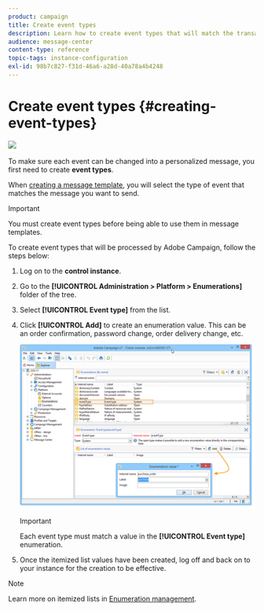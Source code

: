 ```yaml
---
product: campaign
title: Create event types
description: Learn how to create event types that will match the transactional messages you want to send in Adobe Campaign Classic.
audience: message-center
content-type: reference
topic-tags: instance-configuration
exl-id: 98b7c827-f31d-46a6-a28d-40a78a4b4248
---
```

# Create event types {#creating-event-types}

![](assets/do-not-localize/v7-only.svg)

To make sure each event can be changed into a personalized message, you first need to create **event types**.

When [creating a message template](../../message-center/using/creating-the-message-template.md), you will select the type of event that matches the message you want to send.

>[!IMPORTANT]
>
>You must create event types before being able to use them in message templates.

To create event types that will be processed by Adobe Campaign, follow the steps below:

1. Log on to the **control instance**.

1. Go to the **[!UICONTROL Administration > Platform > Enumerations]** folder of the tree.

1. Select **[!UICONTROL Event type]** from the list.

1. Click **[!UICONTROL Add]** to create an enumeration value. This can be an order confirmation, password change, order delivery change, etc.

    ![](assets/messagecenter_eventtype_enum_001.png)

    >[!IMPORTANT]
    >
    >Each event type must match a value in the **[!UICONTROL Event type]** enumeration.

1. Once the itemized list values have been created, log off and back on to your instance for the creation to be effective.

>[!NOTE]
>
>Learn more on itemized lists in [Enumeration management](../../platform/using/managing-enumerations.md).



